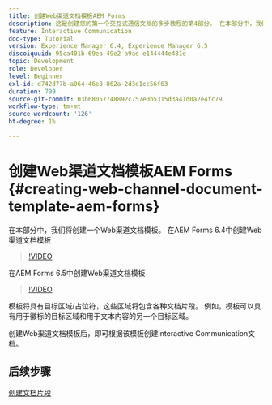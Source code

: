 ```yaml
---
title: 创建Web渠道文档模板AEM Forms
description: 这是创建您的第一个交互式通信文档的多步教程的第4部分。 在本部分中，我们将创建一个Web渠道文档模板。
feature: Interactive Communication
doc-type: Tutorial
version: Experience Manager 6.4, Experience Manager 6.5
discoiquuid: 95ca401b-69ea-49e2-a9ae-e144444e481e
topic: Development
role: Developer
level: Beginner
exl-id: d742d77b-a064-46e8-862a-2d3e1cc56f63
duration: 799
source-git-commit: 03b68057748892c757e0b5315d3a41d0a2e4fc79
workflow-type: tm+mt
source-wordcount: '126'
ht-degree: 1%

---
```


# 创建Web渠道文档模板AEM Forms {#creating-web-channel-document-template-aem-forms}

在本部分中，我们将创建一个Web渠道文档模板。
在AEM Forms 6.4中创建Web渠道文档模板
>[!VIDEO](https://video.tv.adobe.com/v/22342?quality=12&learn=on)

在AEM Forms 6.5中创建Web渠道文档模板
>[!VIDEO](https://video.tv.adobe.com/v/34386?quality=12&learn=on&captions=chi_hans)

模板将具有目标区域/占位符，这些区域将包含各种文档片段。 例如，模板可以具有用于徽标的目标区域和用于文本内容的另一个目标区域。

创建Web渠道文档模板后，即可根据该模板创建Interactive Communication文档。

## 后续步骤

[创建文档片段](./partfive.md)

